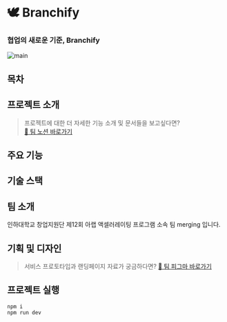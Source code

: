 # 🕊️ Branchify

### 협업의 새로운 기준, Branchify


![main](public/readme/main_page.png)

## 목차


## 프로젝트 소개
> 프로젝트에 대한 더 자세한 기능 소개 및 문서들을 보고싶다면?  
> [👋 팀 노션 바로가기](https://www.notion.so/abyss-2/MERGING-168ab69bd42a804e9a21f535e0468e85)

## 주요 기능


## 기술 스택


## 팀 소개
인하대학교 창업지원단 제12회 아랩 액셀러레이팅 프로그램 소속 팀 merging 입니다.


## 기획 및 디자인 
> 서비스 프로토타입과 랜딩페이지 자료가 궁금하다면?
> [👋 팀 피그마 바로가기](https://www.figma.com/design/aF3qFXZrJmRHs1eQnXEcHB/%EC%95%84%EB%9E%A9%EC%8A%A4%ED%83%80%ED%8A%B8%EC%97%85?node-id=0-1)

## 프로젝트 실행

```
npm i
npm run dev
```
